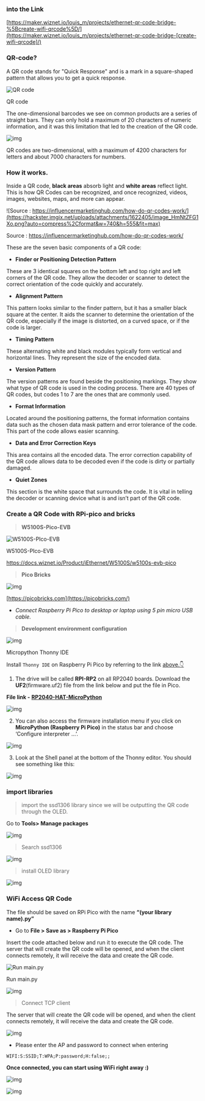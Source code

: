 ### into the Link

[https://maker.wiznet.io/louis_m/projects/ethernet-qr-code-bridge-%5Bcreate-wifi-qrcode%5D/](https://maker.wiznet.io/louis_m/projects/ethernet-qr-code-bridge-[create-wifi-qrcode]/)

### QR-code?

A QR code stands for "Quick Response" and is a mark in a square-shaped pattern that allows you to get a quick response.

![QR code](https://hackster.imgix.net/uploads/attachments/1622397/image_8ObcqpFlDu.png?auto=compress%2Cformat&w=740&h=555&fit=max)

QR code

The one-dimensional barcodes we see on common products are a series of straight bars. They can only hold a maximum of 20 characters of numeric information, and it was this limitation that led to the creation of the QR code.

![img](https://hackster.imgix.net/uploads/attachments/1622396/image_UwNOyFjNKI.png?auto=compress%2Cformat&w=740&h=555&fit=max)

QR codes are two-dimensional, with a maximum of 4200 characters for letters and about 7000 characters for numbers.

### How it works.

Inside a QR code, **black areas** absorb light and **white areas** reflect light. This is how QR Codes can be recognized, and once recognized, videos, images, websites, maps, and more can appear.

![Source : https://influencermarketinghub.com/how-do-qr-codes-work/](https://hackster.imgix.net/uploads/attachments/1622405/image_HmNtZFG1Xo.png?auto=compress%2Cformat&w=740&h=555&fit=max)

Source : https://influencermarketinghub.com/how-do-qr-codes-work/

These are the seven basic components of a QR code:

- **Finder or Positioning Detection Pattern**

These are 3 identical squares on the bottom left and top right and left corners of the QR code. They allow the decoder or scanner to detect the correct orientation of the code quickly and accurately.

- **Alignment Pattern**

This pattern looks similar to the finder pattern, but it has a smaller black square at the center. It aids the scanner to determine the orientation of the QR code, especially if the image is distorted, on a curved space, or if the code is larger.

- **Timing Pattern**

These alternating white and black modules typically form vertical and horizontal lines. They represent the size of the encoded data.

- **Version Pattern**

The version patterns are found beside the positioning markings. They show what type of QR code is used in the coding process. There are 40 types of QR codes, but codes 1 to 7 are the ones that are commonly used.

- **Format Information**

Located around the positioning patterns, the format information contains data such as the chosen data mask pattern and error tolerance of the code. This part of the code allows easier scanning.

- **Data and Error Correction Keys**

This area contains all the encoded data. The error correction capability of the QR code allows data to be decoded even if the code is dirty or partially damaged.

- **Quiet Zones**

This section is the white space that surrounds the code. It is vital in telling the decoder or scanning device what is and isn’t part of the QR code.

### Create a QR Code with RPi-pico and bricks

> **W5100S-Pico-EVB**

![W5100S-PIco-EVB](https://hackster.imgix.net/uploads/attachments/1622418/image_dS3TqxOjsr.png?auto=compress%2Cformat&w=740&h=555&fit=max)

W5100S-PIco-EVB

https://docs.wiznet.io/Product/iEthernet/W5100S/w5100s-evb-pico

> **Pico Bricks**

![img](https://hackster.imgix.net/uploads/attachments/1622464/image_WAEZAEQ3Si.png?auto=compress%2Cformat&w=740&h=555&fit=max)

[https://picobricks.com](https://picobricks.com/)

- *Connect Raspberry Pi Pico to desktop or laptop using 5 pin micro USB cable.*

> **Development environment configuration**

![img](https://hackster.imgix.net/uploads/attachments/1622419/image_T8qmrGvq5B.png?auto=compress%2Cformat&w=740&h=555&fit=max)

Micropython Thonny IDE

Install `Thonny IDE` on Raspberry Pi Pico by referring to the link [above.👇](http://above.xn--sp8h/)

1. The drive will be called **RPI-RP2** on all RP2040 boards. Download the **UF2**(firmware.uf2) file from the link below and put the file in Pico.

**File link -** **[RP2040-HAT-MicroPython](https://github.com/Wiznet/RP2040-HAT-MicroPython/blob/main/firmware.uf2?raw=true)**

![img](https://hackster.imgix.net/uploads/attachments/1622420/image_3dx1U323sy.png?auto=compress%2Cformat&w=740&h=555&fit=max)

2. You can also access the firmware installation menu if you click on **MicroPython (Raspberry Pi Pico)** in the status bar and choose ‘Configure interpreter …’.

![img](https://hackster.imgix.net/uploads/attachments/1622421/image_KwJ5NzFq6K.png?auto=compress%2Cformat&w=740&h=555&fit=max)

3. Look at the Shell panel at the bottom of the Thonny editor. You should see something like this:

![img](https://hackster.imgix.net/uploads/attachments/1622422/image_eDQIR0G76k.png?auto=compress%2Cformat&w=740&h=555&fit=max)

### import libraries

> import the ssd1306 library since we will be outputting the QR code through the OLED.

Go to **Tools> Manage packages**

![img](https://hackster.imgix.net/uploads/attachments/1622426/image_RFd5eVAcAz.png?auto=compress%2Cformat&w=740&h=555&fit=max)

> Search ssd1306

![img](https://hackster.imgix.net/uploads/attachments/1622427/image_aVAqObHVla.png?auto=compress%2Cformat&w=740&h=555&fit=max)

> install OLED library

![img](https://hackster.imgix.net/uploads/attachments/1622428/image_N24MxMwBP9.png?auto=compress%2Cformat&w=740&h=555&fit=max)

### WiFi Access QR Code

The file should be saved on RPi Pico with the name **“(your library name).py”**

- Go to **File > Save as > Raspberry Pi Pico**

Insert the code attached below and run it to execute the QR code. The server that will create the QR code will be opened, and when the client connects remotely, it will receive the data and create the QR code.

![Run main.py](https://hackster.imgix.net/uploads/attachments/1622455/image_KXntPq7Cxr.png?auto=compress%2Cformat&w=740&h=555&fit=max)

Run main.py

![img](https://hackster.imgix.net/uploads/attachments/1622460/image_E5X7Feqe8u.png?auto=compress%2Cformat&w=740&h=555&fit=max)

> Connect TCP client

The server that will create the QR code will be opened, and when the client connects remotely, it will receive the data and create the QR code.

![img](https://hackster.imgix.net/uploads/attachments/1622456/image_fXWMXYiJHn.png?auto=compress%2Cformat&w=740&h=555&fit=max)

- Please enter the AP and password to connect when entering

```
WIFI:S:SSID;T:WPA;P:password;H:false;;
```

**Once connected, you can start using WiFi right away :)**

![img](https://hackster.imgix.net/uploads/attachments/1622461/image_PqevfH54Nu.png?auto=compress%2Cformat&w=740&h=555&fit=max)

![img](https://hackster.imgix.net/uploads/attachments/1622466/image_w4OMDsJoOH.png?auto=compress%2Cformat&w=740&h=555&fit=max)